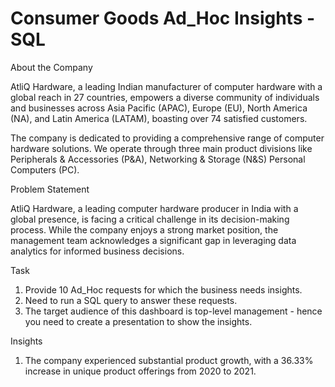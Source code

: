 # Consumer Goods Ad_Hoc Insights - SQL

About the Company

AtliQ Hardware, a leading Indian manufacturer of computer hardware with a global reach in 27 countries, empowers a diverse community of individuals and businesses across Asia Pacific (APAC), Europe (EU), North America (NA), and Latin America (LATAM), boasting over 74 satisfied customers.

The company is dedicated to providing a comprehensive range of computer hardware solutions. We operate through three main product divisions like Peripherals & Accessories (P&A), Networking & Storage (N&S) Personal Computers (PC).

Problem Statement

AtliQ Hardware, a leading computer hardware producer in India with a global presence, is facing a critical challenge in its decision-making process. While the company enjoys a strong market position, the management team acknowledges a significant gap in leveraging data analytics for informed business decisions.

Task

1. Provide 10 Ad_Hoc requests for which the business needs insights.
2. Need to run a SQL query to answer these requests. 
3. The target audience of this dashboard is top-level management - hence you need to create a presentation to show the insights.

Insights

1. The company experienced substantial product growth, with a 36.33% increase in unique product offerings from 2020 to 2021.
